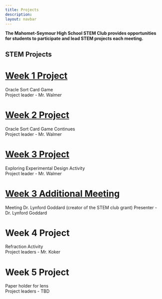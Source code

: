 ```yaml
---
title: Projects
description:
layout: navbar
---
```


**The Mahomet-Seymour High School STEM Club provides opportunities for students to participate and lead STEM projects each meeting.** 


## **STEM Projects**


# **[Week 1 Project](OracleSortCardGame.html)**
Oracle Sort Card Game                                                            
Project leader - Mr. Walmer


# **[Week 2 Project](OracleSortCardGame2.html)**
Oracle Sort Card Game Continues                                                   
Project leader - Mr. Walmer


# **[Week 3 Project](ExploringExperimentalDesign.html)**
Exploring Experimental Design Activity        
Project leader - Mr. Walmer                    

# **[Week 3 Additional Meeting](MeetingDrLynfordGoddard.html)**                       
Meeting Dr. Lynford Goddard (creator of the STEM club grant)
Presenter - Dr. Lynford Goddard                     
                                                           
                                                         
# **Week 4 Project**
Refraction Activity                                                                
Project leaders - Mr. Koker


# **Week 5 Project**
Paper holder for lens                                                                
Project leaders - TBD



